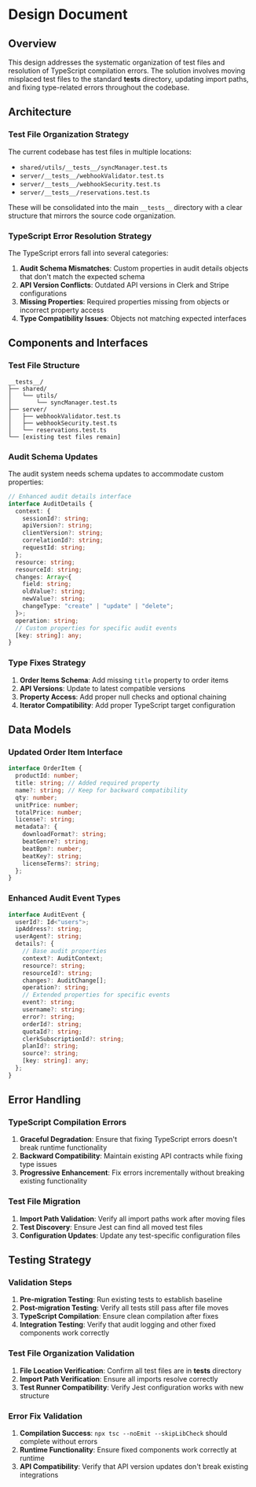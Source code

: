 # Design Document

## Overview

This design addresses the systematic organization of test files and resolution of TypeScript compilation errors. The solution involves moving misplaced test files to the standard **tests** directory, updating import paths, and fixing type-related errors throughout the codebase.

## Architecture

### Test File Organization Strategy

The current codebase has test files in multiple locations:

- `shared/utils/__tests__/syncManager.test.ts`
- `server/__tests__/webhookValidator.test.ts`
- `server/__tests__/webhookSecurity.test.ts`
- `server/__tests__/reservations.test.ts`

These will be consolidated into the main `__tests__` directory with a clear structure that mirrors the source code organization.

### TypeScript Error Resolution Strategy

The TypeScript errors fall into several categories:

1. **Audit Schema Mismatches**: Custom properties in audit details objects that don't match the expected schema
2. **API Version Conflicts**: Outdated API versions in Clerk and Stripe configurations
3. **Missing Properties**: Required properties missing from objects or incorrect property access
4. **Type Compatibility Issues**: Objects not matching expected interfaces

## Components and Interfaces

### Test File Structure

```
__tests__/
├── shared/
│   └── utils/
│       └── syncManager.test.ts
├── server/
│   ├── webhookValidator.test.ts
│   ├── webhookSecurity.test.ts
│   └── reservations.test.ts
└── [existing test files remain]
```

### Audit Schema Updates

The audit system needs schema updates to accommodate custom properties:

```typescript
// Enhanced audit details interface
interface AuditDetails {
  context: {
    sessionId?: string;
    apiVersion?: string;
    clientVersion?: string;
    correlationId?: string;
    requestId: string;
  };
  resource: string;
  resourceId: string;
  changes: Array<{
    field: string;
    oldValue?: string;
    newValue?: string;
    changeType: "create" | "update" | "delete";
  }>;
  operation: string;
  // Custom properties for specific audit events
  [key: string]: any;
}
```

### Type Fixes Strategy

1. **Order Items Schema**: Add missing `title` property to order items
2. **API Versions**: Update to latest compatible versions
3. **Property Access**: Add proper null checks and optional chaining
4. **Iterator Compatibility**: Add proper TypeScript target configuration

## Data Models

### Updated Order Item Interface

```typescript
interface OrderItem {
  productId: number;
  title: string; // Added required property
  name?: string; // Keep for backward compatibility
  qty: number;
  unitPrice: number;
  totalPrice: number;
  license?: string;
  metadata?: {
    downloadFormat?: string;
    beatGenre?: string;
    beatBpm?: number;
    beatKey?: string;
    licenseTerms?: string;
  };
}
```

### Enhanced Audit Event Types

```typescript
interface AuditEvent {
  userId?: Id<"users">;
  ipAddress?: string;
  userAgent?: string;
  details?: {
    // Base audit properties
    context?: AuditContext;
    resource?: string;
    resourceId?: string;
    changes?: AuditChange[];
    operation?: string;
    // Extended properties for specific events
    event?: string;
    username?: string;
    error?: string;
    orderId?: string;
    quotaId?: string;
    clerkSubscriptionId?: string;
    planId?: string;
    source?: string;
    [key: string]: any;
  };
}
```

## Error Handling

### TypeScript Compilation Errors

1. **Graceful Degradation**: Ensure that fixing TypeScript errors doesn't break runtime functionality
2. **Backward Compatibility**: Maintain existing API contracts while fixing type issues
3. **Progressive Enhancement**: Fix errors incrementally without breaking existing functionality

### Test File Migration

1. **Import Path Validation**: Verify all import paths work after moving files
2. **Test Discovery**: Ensure Jest can find all moved test files
3. **Configuration Updates**: Update any test-specific configuration files

## Testing Strategy

### Validation Steps

1. **Pre-migration Testing**: Run existing tests to establish baseline
2. **Post-migration Testing**: Verify all tests still pass after file moves
3. **TypeScript Compilation**: Ensure clean compilation after fixes
4. **Integration Testing**: Verify that audit logging and other fixed components work correctly

### Test File Organization Validation

1. **File Location Verification**: Confirm all test files are in **tests** directory
2. **Import Path Verification**: Ensure all imports resolve correctly
3. **Test Runner Compatibility**: Verify Jest configuration works with new structure

### Error Fix Validation

1. **Compilation Success**: `npx tsc --noEmit --skipLibCheck` should complete without errors
2. **Runtime Functionality**: Ensure fixed components work correctly at runtime
3. **API Compatibility**: Verify that API version updates don't break existing integrations
